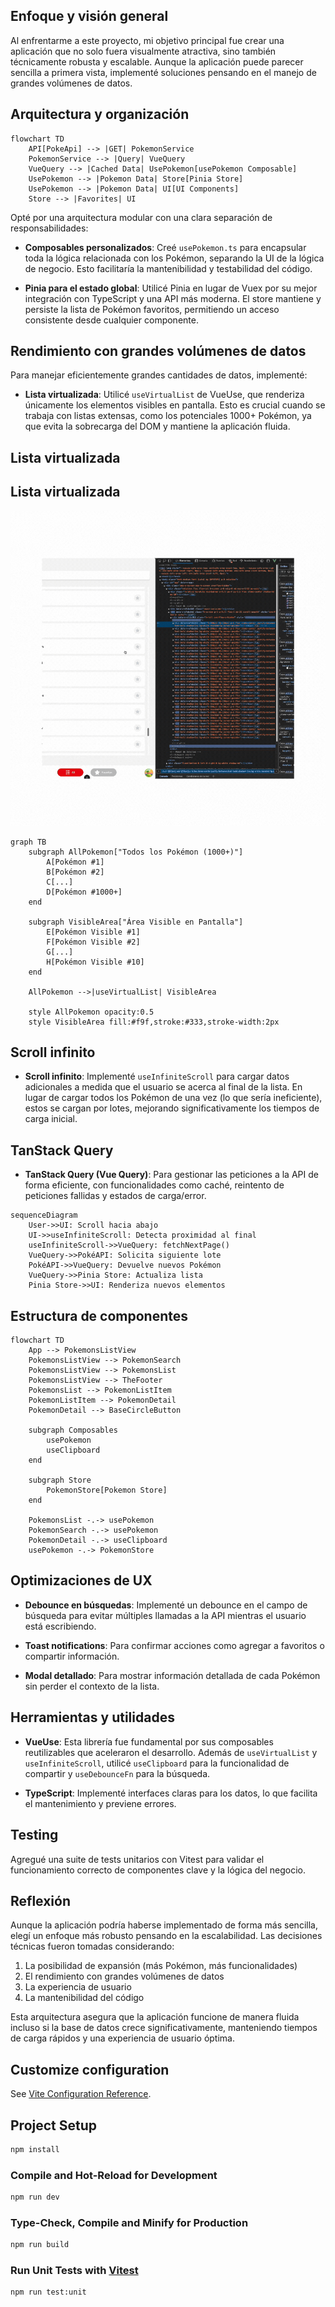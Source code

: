 

## Enfoque y visión general

Al enfrentarme a este proyecto, mi objetivo principal fue crear una aplicación que no solo fuera visualmente atractiva, sino también técnicamente robusta y escalable. Aunque la aplicación puede parecer sencilla a primera vista, implementé soluciones pensando en el manejo de grandes volúmenes de datos.

## Arquitectura y organización
```mermaid
flowchart TD
    API[PokeApi] --> |GET| PokemonService
    PokemonService --> |Query| VueQuery
    VueQuery --> |Cached Data| UsePokemon[usePokemon Composable]
    UsePokemon --> |Pokemon Data| Store[Pinia Store]
    UsePokemon --> |Pokemon Data| UI[UI Components]
    Store --> |Favorites| UI
```

Opté por una arquitectura modular con una clara separación de responsabilidades:

- **Composables personalizados**: Creé `usePokemon.ts` para encapsular toda la lógica relacionada con los Pokémon, separando la UI de la lógica de negocio. Esto facilitaría la mantenibilidad y testabilidad del código.

- **Pinia para el estado global**: Utilicé Pinia en lugar de Vuex por su mejor integración con TypeScript y una API más moderna. El store mantiene y persiste la lista de Pokémon favoritos, permitiendo un acceso consistente desde cualquier componente.

## Rendimiento con grandes volúmenes de datos

Para manejar eficientemente grandes cantidades de datos, implementé:

- **Lista virtualizada**: Utilicé `useVirtualList` de VueUse, que renderiza únicamente los elementos visibles en pantalla. Esto es crucial cuando se trabaja con listas extensas, como los potenciales 1000+ Pokémon, ya que evita la sobrecarga del DOM y mantiene la aplicación fluida.
## Lista virtualizada
## Lista virtualizada

![Alt text](/src/assets/VirtualList.gif)
```mermaid
graph TB
    subgraph AllPokemon["Todos los Pokémon (1000+)"]
        A[Pokémon #1]
        B[Pokémon #2]
        C[...]
        D[Pokémon #1000+]
    end
    
    subgraph VisibleArea["Área Visible en Pantalla"]
        E[Pokémon Visible #1]
        F[Pokémon Visible #2]
        G[...]
        H[Pokémon Visible #10]
    end
    
    AllPokemon -->|useVirtualList| VisibleArea
    
    style AllPokemon opacity:0.5
    style VisibleArea fill:#f9f,stroke:#333,stroke-width:2px
```
## Scroll infinito
- **Scroll infinito**: Implementé `useInfiniteScroll` para cargar datos adicionales a medida que el usuario se acerca al final de la lista. En lugar de cargar todos los Pokémon de una vez (lo que sería ineficiente), estos se cargan por lotes, mejorando significativamente los tiempos de carga inicial.
## TanStack Query
- **TanStack Query (Vue Query)**: Para gestionar las peticiones a la API de forma eficiente, con funcionalidades como caché, reintento de peticiones fallidas y estados de carga/error.
```mermaid
sequenceDiagram
    User->>UI: Scroll hacia abajo
    UI->>useInfiniteScroll: Detecta proximidad al final
    useInfiniteScroll->>VueQuery: fetchNextPage()
    VueQuery->>PokéAPI: Solicita siguiente lote
    PokéAPI->>VueQuery: Devuelve nuevos Pokémon
    VueQuery->>Pinia Store: Actualiza lista
    Pinia Store->>UI: Renderiza nuevos elementos
```

## Estructura de componentes
```mermaid
flowchart TD
    App --> PokemonsListView
    PokemonsListView --> PokemonSearch
    PokemonsListView --> PokemonsList
    PokemonsListView --> TheFooter
    PokemonsList --> PokemonListItem
    PokemonListItem --> PokemonDetail
    PokemonDetail --> BaseCircleButton
    
    subgraph Composables
        usePokemon
        useClipboard
    end
    
    subgraph Store
        PokemonStore[Pokemon Store]
    end
    
    PokemonsList -.-> usePokemon
    PokemonSearch -.-> usePokemon
    PokemonDetail -.-> useClipboard
    usePokemon -.-> PokemonStore
```
## Optimizaciones de UX

- **Debounce en búsquedas**: Implementé un debounce en el campo de búsqueda para evitar múltiples llamadas a la API mientras el usuario está escribiendo.

- **Toast notifications**: Para confirmar acciones como agregar a favoritos o compartir información.

- **Modal detallado**: Para mostrar información detallada de cada Pokémon sin perder el contexto de la lista.

## Herramientas y utilidades

- **VueUse**: Esta librería fue fundamental por sus composables reutilizables que aceleraron el desarrollo. Además de `useVirtualList` y `useInfiniteScroll`, utilicé `useClipboard` para la funcionalidad de compartir y `useDebounceFn` para la búsqueda.

- **TypeScript**: Implementé interfaces claras para los datos, lo que facilita el mantenimiento y previene errores.

## Testing

Agregué una suite de tests unitarios con Vitest para validar el funcionamiento correcto de componentes clave y la lógica del negocio.

## Reflexión

Aunque la aplicación podría haberse implementado de forma más sencilla, elegí un enfoque más robusto pensando en la escalabilidad. Las decisiones técnicas fueron tomadas considerando:

1. La posibilidad de expansión (más Pokémon, más funcionalidades)
2. El rendimiento con grandes volúmenes de datos
3. La experiencia de usuario
4. La mantenibilidad del código

Esta arquitectura asegura que la aplicación funcione de manera fluida incluso si la base de datos crece significativamente, manteniendo tiempos de carga rápidos y una experiencia de usuario óptima.

## Customize configuration

See [Vite Configuration Reference](https://vitejs.dev/config/).

## Project Setup

```sh
npm install
```

### Compile and Hot-Reload for Development

```sh
npm run dev
```

### Type-Check, Compile and Minify for Production

```sh
npm run build
```

### Run Unit Tests with [Vitest](https://vitest.dev/)

```sh
npm run test:unit
```

